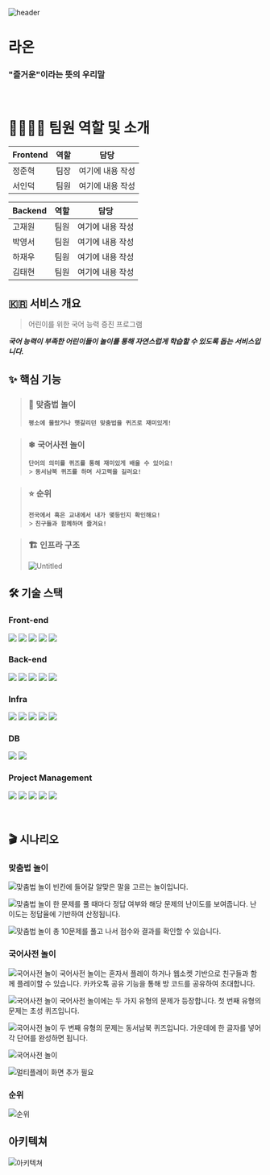 ![header](https://capsule-render.vercel.app/api?type=waving&color=auto&height=300&section=header&text=Raon&fontSize=180)

# 라온

### "즐거운"이라는 뜻의 우리말

<br/>

# 👨‍👩‍👦‍👦 팀원 역할 및 소개

| Frontend | 역할 | 담당             |
| -------- | ---- | ---------------- |
| 정준혁   | 팀장 | 여기에 내용 작성 |
| 서인덕   | 팀원 | 여기에 내용 작성 |

| Backend | 역할 | 담당             |
| ------- | ---- | ---------------- |
| 고재원  | 팀원 | 여기에 내용 작성 |
| 박영서  | 팀원 | 여기에 내용 작성 |
| 하재우  | 팀원 | 여기에 내용 작성 |
| 김태현  | 팀원 | 여기에 내용 작성 |

## 🇰🇷 서비스 개요

> 어린이를 위한 국어 능력 증진 프로그램

**_국어 능력이 부족한 어린이들이 놀이를 통해 자연스럽게 학습할 수 있도록 돕는 서비스입니다._**

## ✨ 핵심 기능

> ### 🌈 맞춤법 놀이 <br/>
>
> **`평소에 몰랐거나 햇갈리던 맞춤법을 퀴즈로 재미있게!`** <br/>

> ### ❄ 국어사전 놀이 <br/>
>
> **`단어의 의미를 퀴즈를 통해 재미있게 배울 수 있어요!`** <br/> > **`동서남북 퀴즈를 하며 사고력을 길러요!`**

> ### ⭐ 순위 <br/>
>
> **`전국에서 혹은 교내에서 내가 몇등인지 확인해요!`** <br/> > **`친구들과 함께하며 즐겨요!`**

> ### 🏗 인프라 구조 <br/>
>
> ![Untitled](./exec/images/infraStructure.png)

## 🛠️ 기술 스택

### Front-end

<p>
    <img src="https://img.shields.io/badge/TypeScript-3178C6?style=for-the-badge&logo=typescript&logoColor=white"/>
    <img src="https://img.shields.io/badge/React-61DAFB?style=for-the-badge&logo=react&logoColor=white"/>
    <img src="https://img.shields.io/badge/Recoil-3578E5?style=for-the-badge&logo=recoil&logoColor=white"/>
    <img src="https://img.shields.io/badge/pwa-5A0FC8?style=for-the-badge&logo=pwa&logoColor=white"/>
    <img src="https://img.shields.io/badge/Styled_Components-DB7093?style=for-the-badge&logo=styledcomponents&logoColor=white"/>
</p>

### Back-end

<p>
    <img src="https://img.shields.io/badge/Java-008FC7?style=for-the-badge&logo=openjdk&logoColor=black"/>
    <img src="https://img.shields.io/badge/springboot-6DB33F?style=for-the-badge&logo=springboot&logoColor=white"/>
    <img src="https://img.shields.io/badge/springsecurity-6DB33F?style=for-the-badge&logo=springsecurity&logoColor=white"/>
    <img src="https://img.shields.io/badge/JWT-000000?style=for-the-badge&logo=jsonwebtokens&logoColor=white"/>
    <img src="https://img.shields.io/badge/spring_Web_Socket-6DB33F?style=for-the-badge&logo=socket.io&logoColor=white"/>
</p>

### Infra

<p>
    <img src="https://img.shields.io/badge/amazonec2-FF9900?style=for-the-badge&logo=amazonec2&logoColor=white"/>
    <img src="https://img.shields.io/badge/ubuntu-E95420?style=for-the-badge&logo=ubuntu&logoColor=white"/>
    <img src="https://img.shields.io/badge/docker-2496ED?style=for-the-badge&logo=docker&logoColor=white"/>
    <img src="https://img.shields.io/badge/nginx-009639?style=for-the-badge&logo=nginx&logoColor=white"/>
    <img src="https://img.shields.io/badge/Jenkins-D24939?style=for-the-badge&logo=jenkins&logoColor=white"/>
</p>

### DB

<p>
    <img src="https://img.shields.io/badge/redis-DC382D?style=for-the-badge&logo=redis&logoColor=white"/>
    <img src="https://img.shields.io/badge/MariaDB-4479A1?style=for-the-badge&logo=mariadb&logoColor=white"/>
</p>

### Project Management

<p>
    <img src="https://img.shields.io/badge/jira-0052CC?style=for-the-badge&logo=jira&logoColor=white"/>
    <img src="https://img.shields.io/badge/gitlab-FC6D26?style=for-the-badge&logo=gitlab&logoColor=white"/>
    <img src="https://img.shields.io/badge/swagger-85EA2D?style=for-the-badge&logo=Swagger&logoColor=white"/>
    <img src="https://img.shields.io/badge/notion-000000?style=for-the-badge&logo=notion&logoColor=white"/>
    <img src="https://img.shields.io/badge/mattermost-0058CC?style=for-the-badge&logo=mattermost&logoColor=white"/>
</p>
<br/>

## 🎬 시나리오

### 맞춤법 놀이

![맞춤법 놀이](./exec/images/helpSpellingImage1.png)
빈칸에 들어갈 알맞은 말을 고르는 놀이입니다.

![맞춤법 놀이](./exec/images/helpSpellingImage3.png)
한 문제를 풀 때마다 정답 여부와 해당 문제의 난이도를 보여줍니다.
난이도는 정답율에 기반하여 산정됩니다.

![맞춤법 놀이](./exec/images/helpSpellingImage4.png)
총 10문제를 풀고 나서 점수와 결과를 확인할 수 있습니다.

### 국어사전 놀이

![국어사전 놀이](./exec/images/helpDictionaryImage1.png)
국어사전 놀이는 혼자서 플레이 하거나 웹소켓 기반으로 친구들과 함께 플레이할 수 있습니다.
카카오톡 공유 기능을 통해 방 코드를 공유하여 초대합니다.

![국어사전 놀이](./exec/images/helpDictionaryImage2.png)
국어사전 놀이에는 두 가지 유형의 문제가 등장합니다.
첫 번째 유형의 문제는 초성 퀴즈입니다.

![국어사전 놀이](./exec/images/helpDictionaryImage4.png)
두 번째 유형의 문제는 동서남북 퀴즈입니다.
가운데에 한 글자를 넣어 각 단어를 완성하면 됩니다.

![국어사전 놀이](./exec/images/helpDictionaryImage5.png)

![멀티플레이 화면 추가 필요](./exec/images/helpDictionaryImage7.png)

### 순위

![순위](./exec/image/ranking.png)

## 아키텍쳐

![아키텍쳐](./exec/image/architecture.png)
